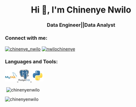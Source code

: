 <h1 align="center">Hi 👋, I'm Chinenye Nwilo</h1>
<h3 align="center">Data Engineer||Data Analyst</h3>

<h3 align="left">Connect with me:</h3>
<p align="left">
<a href="https://linkedin.com/in/chinenye_nwilo" target="blank"><img align="center" src="https://raw.githubusercontent.com/rahuldkjain/github-profile-readme-generator/master/src/images/icons/Social/linked-in-alt.svg" alt="chinenye_nwilo" height="30" width="40" /></a>
<a href="https://www.hackerrank.com/nwilochinenye" target="blank"><img align="center" src="https://raw.githubusercontent.com/rahuldkjain/github-profile-readme-generator/master/src/images/icons/Social/hackerrank.svg" alt="nwilochinenye" height="30" width="40" /></a>
</p>

<h3 align="left">Languages and Tools:</h3>
<p align="left"> <a href="https://www.mysql.com/" target="_blank" rel="noreferrer"> <img src="https://raw.githubusercontent.com/devicons/devicon/master/icons/mysql/mysql-original-wordmark.svg" alt="mysql" width="40" height="40"/> </a> <a href="https://www.postgresql.org" target="_blank" rel="noreferrer"> <img src="https://raw.githubusercontent.com/devicons/devicon/master/icons/postgresql/postgresql-original-wordmark.svg" alt="postgresql" width="40" height="40"/> </a> <a href="https://www.python.org" target="_blank" rel="noreferrer"> <img src="https://raw.githubusercontent.com/devicons/devicon/master/icons/python/python-original.svg" alt="python" width="40" height="40"/> </a> </p>

<p>&nbsp;<img align="center" src="https://github-readme-stats.vercel.app/api?username=chinenyenwilo&show_icons=true&locale=en" alt="chinenyenwilo" /></p>

<p><img align="left" src="https://github-readme-stats.vercel.app/api/top-langs?username=chinenyenwilo&show_icons=true&locale=en&layout=compact" alt="chinenyenwilo" /></p>
